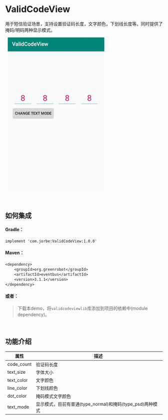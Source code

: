 # ValidCodeView
用于短信验证场景，支持设置验证码长度，文字颜色，下划线长度等。同时提供了掩码/明码两种显示模式。

&nbsp;
![screenshot_1](/image/screenshot.png)

&nbsp;

## 如何集成
#### Gradle：
```
implement 'com.jorbe:ValidCodeView:1.0.0'
```

#### Maven：
```
<dependency>
    <groupId>org.greenrobot</groupId>
    <artifactId>eventbus</artifactId>
    <version>3.1.1</version>
</dependency>
```

#### 或者：
> 下载本demo，将`validcodeviewlib`库添加到项目的依赖中(module dependency)。

&nbsp;

## 功能介绍
属性 | 描述
|-|-|
code_count | 验证码长度
text_size | 字体大小
text_color | 文字颜色
line_color | 下划线颜色
dot_color | 掩码模式文字颜色
text_mode | 显示模式，目前有普通(type_normal)和掩码(type_psd)两种模式